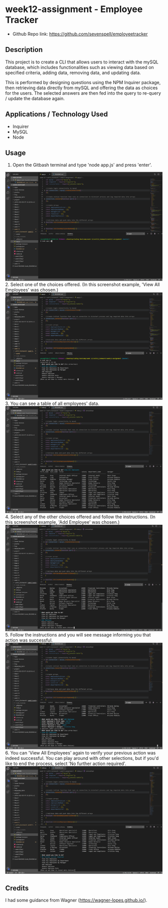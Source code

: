 # week12-assignment - Employee Tracker

+ Github Repo link: https://github.com/sevenspell/employeetracker


## Description 

This project is to create a CLI that allows users to interact with the mySQL database, which includes functionalities such as viewing data based on specified criteria, adding data, removing data, and updating data. 

This is performed by designing questions using the NPM Inquirer package, then retrieving data directly from mySQL and offering the data as choices for the users. The selected answers are then fed into the query to re-query / update the database again.

## Applications / Technology Used
+ Inquirer
+ MySQL
+ Node

## Usage 

1. Open the Gitbash terminal and type 'node app.js' and press 'enter'.
<img src="assets/Screenshot1.png" width= "500" >
2. Select one of the choices offered. (In this screenshot example, 'View All Employees' was chosen.)
<img src="assets/Screenshot2.png" width= "500" >
3. You can see a table of all employees' data.
<img src="assets/Screenshot3.png" width= "500" >
4. Select any of the other choices offered and follow the instructions. (In this screenshot example, 'Add Employee' was chosen.)
<img src="assets/Screenshot4.png" width= "500" >
5. Follow the instructions and you will see message informing you that action was successful.
<img src="assets/Screenshot5.png" width= "500" >
6. You can 'View All Employees' again to verify your previous action was indeed successful. You can play around with other selections, but if you'd like to end the process, select 'No further action required'.
<img src="assets/Screenshot6.png" width= "500" >


## Credits
I had some guidance from Wagner (https://wagner-lopes.github.io/).
